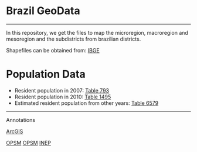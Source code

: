 # Brazil GeoData
----

In this repository, we get the files to map the microregion, macroregion and mesoregion and the subdistricts from brazilian districts.

Shapefiles can be obtained from: [IBGE](https://mapas.ibge.gov.br/bases-e-referenciais/bases-cartograficas/malhas-digitais)

# Population Data

- Resident population in 2007: [Table 793](https://sidra.ibge.gov.br/pesquisa/censo-demografico/contagem-2007/tabelas)
- Resident population in 2010: [Table 1495](https://sidra.ibge.gov.br/pesquisa/censo-demografico/demografico-2010/amostra-resultados-gerais)
- Estimated resident population from other years: [Table 6579](https://sidra.ibge.gov.br/pesquisa/estimapop/tabelas)



----

Annotations

[ArcGIS](https://www.arcgis.com/home/index.html)

[OPSM](https://wiki.openstreetmap.org/wiki/API)
[OPSM](https://towardsdatascience.com/loading-data-from-openstreetmap-with-python-and-the-overpass-api-513882a27fd0)
[INEP](http://inep.gov.br/web/guest/microdados)
